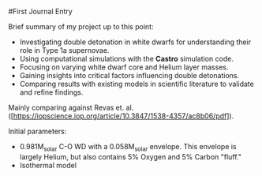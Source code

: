 #First Journal Entry

Brief summary of my project up to this point:

- Investigating double detonation in white dwarfs for understanding their role 
in Type 1a supernovae.
- Using computational simulations with the **Castro** simulation code.
- Focusing on varying white dwarf core and Helium layer masses.
- Gaining insights into critical factors influencing double detonations.
- Comparing results with existing models in scientific 
literature to validate and refine findings.

Mainly comparing against Revas et. al. ([https://iopscience.iop.org/article/10.3847/1538-4357/ac8b06/pdf]).

Initial parameters:
- 0.981M<sub>solar</sub> C-O WD with a 0.058M<sub>solar</sub> envelope. This envelope is largely Helium, but also contains 5% Oxygen and 5% Carbon "fluff."
- Isothermal model